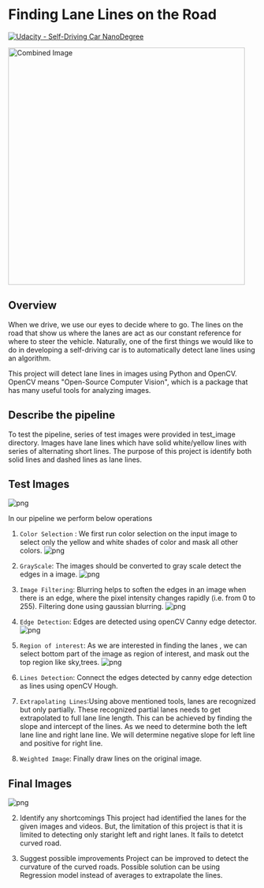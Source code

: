 # **Finding Lane Lines on the Road** 
[![Udacity - Self-Driving Car NanoDegree](https://s3.amazonaws.com/udacity-sdc/github/shield-carnd.svg)](http://www.udacity.com/drive)

<img src="examples/laneLines_thirdPass.jpg" width="480" alt="Combined Image" />

Overview
---

When we drive, we use our eyes to decide where to go.  The lines on the road that show us where the lanes are act as our constant reference for where to steer the vehicle.  Naturally, one of the first things we would like to do in developing a self-driving car is to automatically detect lane lines using an algorithm.

This project  will detect lane lines in images using Python and OpenCV.  OpenCV means "Open-Source Computer Vision", which is a package that has many useful tools for analyzing images.  


Describe the pipeline 
--

To test the pipeline, series of test images were provided in test_image directory. Images have lane lines which have  solid white/yellow lines with series of alternating short lines.  The purpose of this project is identify both solid lines and dashed lines as lane lines.

Test Images
--

![png](Notes_Images/Initial_Images.jpg)


In our pipeline we perform below operations
1. `Color Selection` :
    We first run color selection on the input image to select only the yellow and white shades of color and mask all other colors. 
![png](Notes_Images/Color.jpg)

2. `GrayScale`: 
    The images should be converted to gray scale detect the edges in a image. 
![png](Notes_Images/GreyScale.jpg)

3. `Image Filtering`: 
    Blurring helps to soften the edges in an image when there is an edge, where the pixel intensity changes rapidly (i.e. from 0 to 255). Filtering done using gaussian blurring.
![png](Notes_Images/Blurr.jpg)

4. `Edge Detection`: Edges are detected using openCV Canny edge detector.
![png](Notes_Images/Canny.jpg)

5. `Region of interest`: As we are interested in finding the lanes , we can select bottom part of the image as region of interest, and mask out the top region like sky,trees. 
![png](Notes_Images/ROI.jpg)

6. `Lines Detection`: Connect the edges detected by canny edge detection as lines using openCV Hough.

7. `Extrapolating Lines`:Using above mentioned tools, lanes are recognized but only partially. These recognized partial lanes needs to get extrapolated to full lane line length. This can be achieved by finding the slope and intercept of the lines. As we need to determine both the left lane line and right lane line. We will determine negative slope for left line and positive for right line.

8. `Weighted Image`: Finally draw lines on the original image.

Final Images
--

![png](Notes_Images/Final.jpg)




2. Identify any shortcomings
This project had identified the lanes for the given images and videos. But, the limitation of this project is that it is limited to detecting only  staright left and right lanes. It fails to detetct  curved road. 


3. Suggest possible improvements
Project can be improved to detect the curvature of the curved roads. Possible solution can be using Regression model instead of averages to extrapolate the lines.



